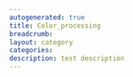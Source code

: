 ```yaml
---
autogenerated: true
title: Color_processing
breadcrumb: 
layout: category
categories: 
description: test description
---
```


